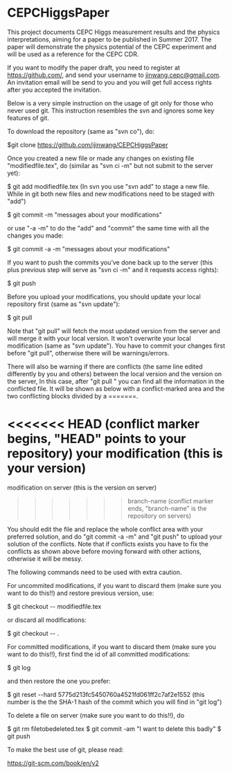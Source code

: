 # CEPCHiggsPaper

This project documents CEPC Higgs measurement results and the physics interpretations, aiming for a paper to be published in Summer 2017. 
The paper will demonstrate the physics potential of the CEPC experiment and will be used as a reference for the CEPC CDR.

If you want to modify the paper draft, you need to register at https://github.com/, and send your username to jinwang.cepc@gmail.com.
An invitation email will be send to you and you will get full access rights after you accepted the invitation.


Below is a very simple instruction on the usage of git only for those who never used git. 
This instruction resembles the svn and ignores some key features of git.

To download the repository (same as "svn co"), do:

$git clone https://github.com/ijinwang/CEPCHiggsPaper

Once you created a new file or made any changes on existing file "modifiedfile.tex", do (similar as "svn ci -m" but not submit to the server yet):

$ git add modifiedfile.tex  (In svn you use "svn add" to stage a new file. While in git both new files and new modifications need to be staged with "add")

$ git commit -m "messages about your modifications"

or use "-a -m" to do the "add" and "commit" the same time with all the changes you made:

$ git commit -a -m "messages about your modifications"

If you want to push the commits you’ve done back up to the server (this plus previous step will serve as "svn ci -m" and it requests access rights):

$ git push

Before you upload your modifications, you should update your local repository first (same as "svn update"):

$ git pull

Note that "git pull" will fetch the most updated version from the server and will merge it with your local version.
It won't overwrite your local modification (same as "svn update"). 
You have to commit your changes first before "git pull", otherwise there will be warnings/errors.

There will also be warning if there are conflicts (the same line edited differently by you and others) between the local version and the version on the server, 
In this case, after "git pull " you can find all the information in the conflicted file. 
It will be shown as below with a conflict-marked area and the two conflicting blocks divided by a =======.

<<<<<<< HEAD (conflict marker begins, "HEAD" points to your repository)
your modification  (this is your version)
=======
modification on server (this is the version on server)
>>>>>>> branch-name (conflict marker ends, "branch-name" is the repository on servers)

You should edit the file and replace the whole conflict area with your preferred solution, and do "git commit -a -m" and "git push" to upload your solution of the conflicts.
Note that if conflicts exists you have to fix the conflicts as shown above before moving forward with other actions, otherwise it will be messy.



The following commands need to be used with extra caution.

For uncommited modifications, if you want to discard them (make sure you want to do this!!) and restore previous version, use:

$ git checkout -- modifiedfile.tex

or discard all modifications:

$ git checkout -- .

For committed modifications, if you want to discard them (make sure you want to do this!!), first find the id of all committed modifications:

$ git log

and then restore the one you prefer:

$ git reset --hard 5775d213fc5450760a4521fd061ff2c7af2e1552  (this number is the the SHA-1 hash of the commit which you will find in "git log")

To delete a file on server (make sure you want to do this!!), do 

$ git rm filetobedeleted.tex
$ git commit -am "I want to delete this badly"
$ git push


To make the best use of git, please read:

https://git-scm.com/book/en/v2
